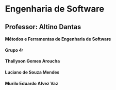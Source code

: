 # Engenharia de Software 
## Professor: Altino Dantas
#### Métodos e Ferramentas de Engenharia de Software
#### Grupo 4: 
####    Thallyson Gomes Aroucha
####    Luciano de Souza Mendes
####    Murilo Eduardo Alvez Vaz
